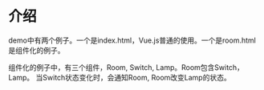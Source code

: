 # 介绍
demo中有两个例子。一个是index.html，Vue.js普通的使用。一个是room.html是组件化的例子。

组件化的例子中，有三个组件，Room, Switch, Lamp。Room包含Switch，Lamp。 当Switch状态变化时，会通知Room, Room改变Lamp的状态。
